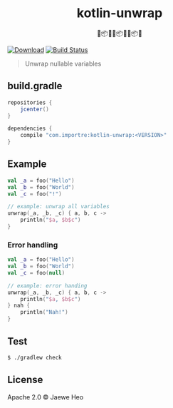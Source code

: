 <h1 align="center">kotlin-unwrap</h1>

<p align="center">🎁📦💝🎁📦💝🎁📦💝</p>

[![Download][bintray-badge]][bintray-version]
[![Build Status][travis-badge]][travis-url]

> Unwrap nullable variables


## build.gradle

```gradle
repositories {
    jcenter()
}

dependencies {
    compile "com.importre:kotlin-unwrap:<VERSION>"
}
```


## Example

```kotlin
val _a = foo("Hello")
val _b = foo("World")
val _c = foo("!")

// example: unwrap all variables
unwrap(_a, _b, _c) { a, b, c ->
    println("$a, $b$c")
}
```

### Error handling

```kotlin
val _a = foo("Hello")
val _b = foo("World")
val _c = foo(null)

// example: error handing
unwrap(_a, _b, _c) { a, b, c ->
    println("$a, $b$c")
} nah {
    println("Nah!")
}
```


## Test

```sh
$ ./gradlew check
```


## License

Apache 2.0 © Jaewe Heo




[bintray-badge]: https://api.bintray.com/packages/importre/maven/kotlin-unwrap/images/download.svg
[bintray-version]: https://bintray.com/importre/maven/kotlin-unwrap/_latestVersion
[travis-badge]: https://travis-ci.org/importre/kotlin-unwrap.svg?branch=master
[travis-url]: https://travis-ci.org/importre/kotlin-unwrap
